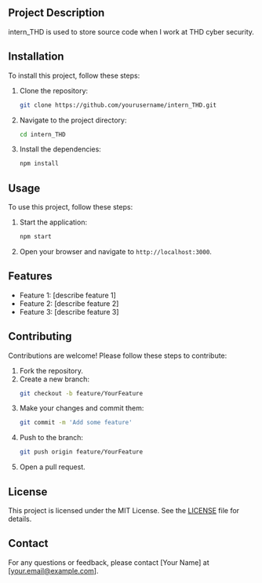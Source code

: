 ## Project Description
intern_THD is used to store source code when I work at THD cyber security.

<!-- ## Table of Contents
- [Installation](#installation)
- [Usage](#usage)
- [Features](#features)
- [Contributing](#contributing)
- [License](#license)
- [Contact](#contact) -->

## Installation
To install this project, follow these steps:

1. Clone the repository:
    ```sh
    git clone https://github.com/yourusername/intern_THD.git
    ```
2. Navigate to the project directory:
    ```sh
    cd intern_THD
    ```
3. Install the dependencies:
    ```sh
    npm install
    ```

## Usage
To use this project, follow these steps:

1. Start the application:
    ```sh
    npm start
    ```
2. Open your browser and navigate to `http://localhost:3000`.

## Features
- Feature 1: [describe feature 1]
- Feature 2: [describe feature 2]
- Feature 3: [describe feature 3]

## Contributing
Contributions are welcome! Please follow these steps to contribute:

1. Fork the repository.
2. Create a new branch:
    ```sh
    git checkout -b feature/YourFeature
    ```
3. Make your changes and commit them:
    ```sh
    git commit -m 'Add some feature'
    ```
4. Push to the branch:
    ```sh
    git push origin feature/YourFeature
    ```
5. Open a pull request.

## License
This project is licensed under the MIT License. See the [LICENSE](LICENSE) file for details.

## Contact
For any questions or feedback, please contact [Your Name] at [your.email@example.com].